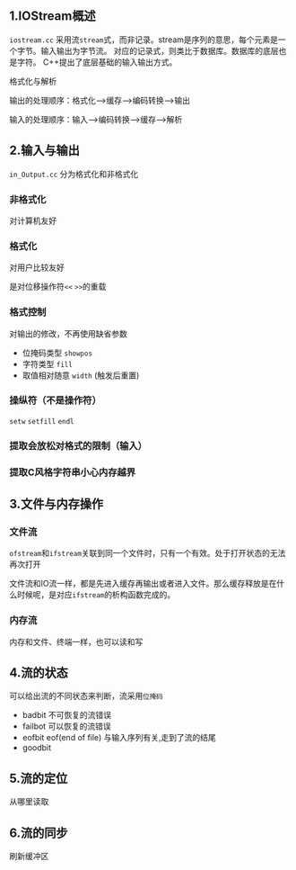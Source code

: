 ## 1.IOStream概述
`iostream.cc`
采用流`stream`式，而非记录。stream是序列的意思，每个元素是一个字节。输入输出为字节流。
对应的记录式，则类比于数据库。数据库的底层也是字符。
C++提出了底层基础的输入输出方式。

格式化与解析

输出的处理顺序：格式化-->缓存-->编码转换-->输出

输入的处理顺序：输入-->编码转换-->缓存-->解析

## 2.输入与输出
`in_Output.cc`
分为格式化和非格式化
### 非格式化
对计算机友好
### 格式化
对用户比较友好

是对位移操作符`<<` `>>`的重载

### 格式控制
对输出的修改，不再使用缺省参数
- 位掩码类型 `showpos`
- 字符类型 `fill`
- 取值相对随意 `width` (触发后重置)

### 操纵符（不是操作符）
`setw` `setfill` `endl`

### 提取会放松对格式的限制（输入）

### 提取C风格字符串小心内存越界

## 3.文件与内存操作
### 文件流
`ofstream`和`ifstream`关联到同一个文件时，只有一个有效。处于打开状态的无法再次打开

文件流和IO流一样，都是先进入缓存再输出或者进入文件。那么缓存释放是在什么时候呢，是对应`ifstream`的析构函数完成的。

### 内存流
内存和文件、终端一样，也可以读和写

## 4.流的状态

可以给出流的不同状态来判断，流采用`位掩码`
- badbit 不可恢复的流错误
- failbot 可以恢复的流错误
- eofbit eof(end of file) 与输入序列有关,走到了流的结尾
- goodbit

## 5.流的定位

从哪里读取

## 6.流的同步
刷新缓冲区

